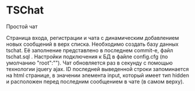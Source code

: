 # TSChat
Простой чат

Страница входа, регистрации и чата с динамическим добавлением новых сообщений в верх списка.
Необходимо создать базу данных tschat. Её заполнение представлено в последнем commit-е, файл tschat.sql .
Настройки подключения к БД в файле config.cfg (по умолчанию "root":"").
Чат обновляется раз в секунду с помощью технологии jquery ajax. ID последней выведенной строки запоминается на html странице, в значении
элемента input, который имеет тип hidden и расположен перед последним сообщением в чате (в самом верху).
